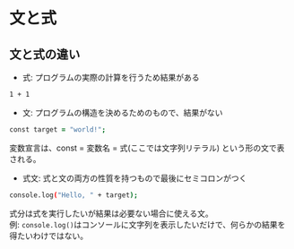 # 文と式

## 文と式の違い
- 式: プログラムの実際の計算を行うため結果がある
```zsh
1 + 1
```
- 文: プログラムの構造を決めるためのもので、結果がない
```zsh
const target = "world!";
```
変数宣言は、const = 変数名 = 式(ここでは文字列リテラル) という形の文で表される。  

- 式文: 式と文の両方の性質を持つもので最後にセミコロンがつく
```zsh
console.log("Hello, " + target);
```
式分は式を実行したいが結果は必要ない場合に使える文。  
例: `console.log()`はコンソールに文字列を表示したいだけで、何らかの結果を得たいわけではない。  

